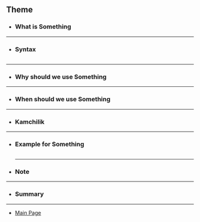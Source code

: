 ## Theme

- ### What is **Something**

<hr>

- ### Syntax

  ```

  ```

<hr>

- ### Why should we use **Something**

<hr>

- ### When should we use **Something**

<hr>

- ### Kamchilik

<hr>

- ### Example for **Something**

  ```

  ```

  <hr>

- ### Note

<hr>

- ### Summary

<hr>

- [Main Page](https://github.com/Al1yev/my-wiki/tree/main)
